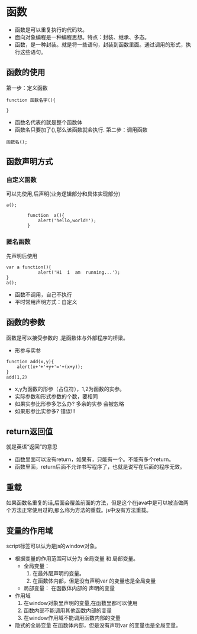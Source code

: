 # 函数
+ 函数是可以重复执行的代码块。
+ 面向对象编程是一种编程思想。特点：封装、继承、多态。
+ 函数，是一种封装。就是将一些语句，封装到函数里面。通过调用的形式，执行这些语句。

## 函数的使用
第一步：定义函数
```
function 函数名字(){

}
```
+ 函数名代表的就是整个函数体
+ 函数名只要加了(),那么该函数就会执行.
第二步：调用函数
```
函数名();
```

## 函数声明方式
### 自定义函数
可以先使用,后声明(业务逻辑部分和具体实现部分)
```
a();

        function  a(){
            alert('hello,world!');
        }
```
### 匿名函数
先声明后使用
```
var a function(){
            alert('Hi  i  am  running...');
}
a();
```
+ 函数不调用，自己不执行
+ 平时常用声明方式：自定义

## 函数的参数
函数是可以接受参数的 ,是函数体与外部程序的桥梁。
+ 形参与实参
```
function add(x,y){
    alert(x+'+'+y+'='+(x+y));
}
add(1,2)
```
- x,y为函数的形参（占位符），1,2为函数的实参。
- 实际参数和形式参数的个数，要相同
- 如果实参比形参多怎么办? 多余的实参 会被忽略
- 如果形参比实参多? 错误!!!

## return返回值
就是英语“返回”的意思
+ 函数里面可以没有return，如果有，只能有一个。不能有多个return。
+ 函数里面，return后面不允许书写程序了，也就是说写在后面的程序无效。

## 重载
如果函数名重复的话,后面会覆盖前面的方法，但是这个在java中是可以被当做两个方法正常使用过的,那么称为方法的重载。js中没有方法重载。

## 变量的作用域
script标签可以认为是js的window对象。
+ 根据变量的作用范围可以分为 全局变量 和 局部变量。
    - 全局变量：
        1. 在最外层声明的变量。
        2. 在函数体内部，但是没有声明var 的变量也是全局变量
    - 局部变量：
        在函数体内部的 声明的变量
+ 作用域
    1. 在window对象里声明的变量,在函数里都可以使用
    2. 函数内部不能调用其他函数内部的变量
    3. 在window作用域不能调用函数内部的变量
+ 隐式的全局变量
    在函数体内部，但是没有声明var 的变量也是全局变量。

